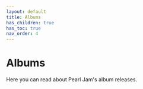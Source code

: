```yaml
---
layout: default
title: Albums
has_children: true
has_toc: true
nav_order: 4
---
```


# Albums

Here you can read about Pearl Jam's album releases.